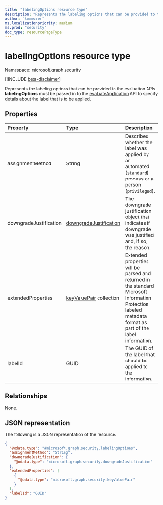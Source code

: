 ```yaml
---
title: "labelingOptions resource type"
description: "Represents the labeling options that can be provided to the evaluation APIs."
author: "tommoser"
ms.localizationpriority: medium
ms.prod: "security"
doc_type: resourcePageType
---
```


# labelingOptions resource type

Namespace: microsoft.graph.security

[!INCLUDE [beta-disclaimer](../../includes/beta-disclaimer.md)]

Represents the labeling options that can be provided to the evaluation APIs. **labelingOptions** must be passed in to the [evaluateApplication](../api/security-sensitivitylabel-evaluateapplication.md) API to specify details about the label that is to be applied. 

## Properties
| Property               | Type                                                         | Description                                                                                                                                                                                |
| :--------------------- | :----------------------------------------------------------- | :----------------------------------------------------------------------------------------------------------------------------------------------------------------------------------------- |
| assignmentMethod       | String                                                       | Describes whether the label was applied by an automated (`standard`) process or a person (`privileged`). |
| downgradeJustification | [downgradeJustification](security-downgradejustification.md) | The downgrade justification object that indicates if downgrade was justified and, if so, the reason.                                                                                       |
| extendedProperties     | [keyValuePair](keyvaluepair.md) collection                   | Extended properties will be parsed and returned in the standard Microsoft Information Protection labeled metadata format as part of the label information.                                 |
| labelId                | GUID                                                         | The GUID of the label that should be applied to the information.                                                                                                                           |

## Relationships
None.

## JSON representation
The following is a JSON representation of the resource.
<!-- {
  "blockType": "resource",
  "@odata.type": "microsoft.graph.security.labelingOptions"
}
-->
``` json
{
  "@odata.type": "#microsoft.graph.security.labelingOptions",
  "assignmentMethod": "String",
  "downgradeJustification": {
    "@odata.type": "microsoft.graph.security.downgradeJustification"
  },
  "extendedProperties": [
    {
      "@odata.type": "microsoft.graph.security.keyValuePair"
    }
  ],
  "labelId": "GUID"
}
```

